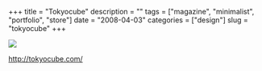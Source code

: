 +++
title = "Tokyocube"
description = ""
tags = ["magazine", "minimalist", "portfolio", "store"]
date = "2008-04-03"
categories = ["design"]
slug = "tokyocube"
+++


 

  <div id="screens-thumbs" class="clearfix">
    <div class="txt-center" id="design-submission"><a href="http://tokyocube.com/"><img id='bluga-thumbnail-1171' class='bluga-thumbnail large' src='http://media.konigi.com/bluga/
wt47f521db18709_0.jpg'/></a></div>  
  </div>   
<p><a href="http://tokyocube.com/">http://tokyocube.com/</a></p>




